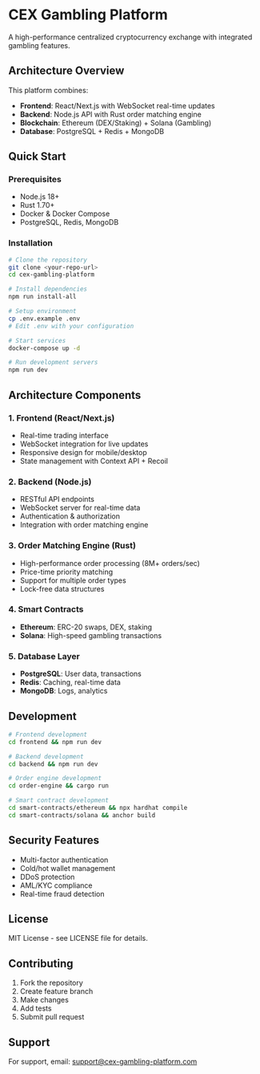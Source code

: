 # CEX Gambling Platform

A high-performance centralized cryptocurrency exchange with integrated gambling features.

## Architecture Overview

This platform combines:
- **Frontend**: React/Next.js with WebSocket real-time updates
- **Backend**: Node.js API with Rust order matching engine
- **Blockchain**: Ethereum (DEX/Staking) + Solana (Gambling)
- **Database**: PostgreSQL + Redis + MongoDB

## Quick Start

### Prerequisites
- Node.js 18+
- Rust 1.70+
- Docker & Docker Compose
- PostgreSQL, Redis, MongoDB

### Installation

```bash
# Clone the repository
git clone <your-repo-url>
cd cex-gambling-platform

# Install dependencies
npm run install-all

# Setup environment
cp .env.example .env
# Edit .env with your configuration

# Start services
docker-compose up -d

# Run development servers
npm run dev
```

## Architecture Components

### 1. Frontend (React/Next.js)
- Real-time trading interface
- WebSocket integration for live updates
- Responsive design for mobile/desktop
- State management with Context API + Recoil

### 2. Backend (Node.js)
- RESTful API endpoints
- WebSocket server for real-time data
- Authentication & authorization
- Integration with order matching engine

### 3. Order Matching Engine (Rust)
- High-performance order processing (8M+ orders/sec)
- Price-time priority matching
- Support for multiple order types
- Lock-free data structures

### 4. Smart Contracts
- **Ethereum**: ERC-20 swaps, DEX, staking
- **Solana**: High-speed gambling transactions

### 5. Database Layer
- **PostgreSQL**: User data, transactions
- **Redis**: Caching, real-time data
- **MongoDB**: Logs, analytics

## Development

```bash
# Frontend development
cd frontend && npm run dev

# Backend development
cd backend && npm run dev

# Order engine development
cd order-engine && cargo run

# Smart contract development
cd smart-contracts/ethereum && npx hardhat compile
cd smart-contracts/solana && anchor build
```

## Security Features

- Multi-factor authentication
- Cold/hot wallet management
- DDoS protection
- AML/KYC compliance
- Real-time fraud detection

## License

MIT License - see LICENSE file for details.

## Contributing

1. Fork the repository
2. Create feature branch
3. Make changes
4. Add tests
5. Submit pull request

## Support

For support, email: support@cex-gambling-platform.com
